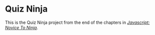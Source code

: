 # Quiz Ninja

This is the Quiz Ninja project from the end of the chapters in [*Javascript: Novice To Ninja*](http://www.amazon.com/JavaScript-Novice-Ninja-Darren-Jones/dp/0992461227).